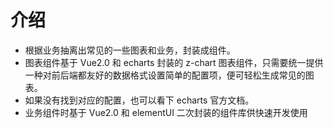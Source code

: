 # 介绍

-   根据业务抽离出常见的一些图表和业务，封装成组件。
-   图表组件基于 Vue2.0 和 echarts 封装的 z-chart 图表组件，只需要统一提供一种对前后端都友好的数据格式设置简单的配置项，便可轻松生成常见的图表。
-   如果没有找到对应的配置，也可以看下 echarts 官方文档。
-   业务组件时基于 Vue2.0 和 elementUI 二次封装的组件库供快速开发使用
